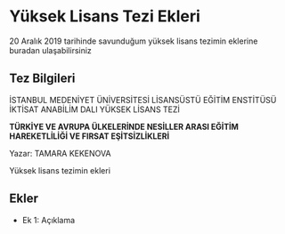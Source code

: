# Yüksek Lisans Tezi Ekleri

20 Aralık 2019 tarihinde savunduğum yüksek lisans tezimin eklerine buradan ulaşabilirsiniz

## Tez Bilgileri 

İSTANBUL MEDENİYET ÜNİVERSİTESİ
LİSANSÜSTÜ EĞİTİM ENSTİTÜSÜ
İKTİSAT ANABİLİM DALI YÜKSEK LİSANS TEZİ


**TÜRKİYE VE AVRUPA ÜLKELERİNDE NESİLLER ARASI EĞİTİM HAREKETLİLİĞİ VE FIRSAT EŞİTSİZLİKLERİ**


Yazar: TAMARA KEKENOVA

Yüksek lisans tezimin ekleri

## Ekler

- Ek 1: Açıklama


